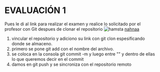 
# EVALUACIÓN 1
Pues le di al link para realizar el examen y realice lo solicitado por el profesor con Git despues de clonar el repositorio
![hamsta](https://images.habbotemplarios.com/2020/06/hamster.jpg)
[nahnaa](https://www.youtube.com/watch?v=gkTb9GP9lVI&ab_channel=JwHDify)
1. vincular el repositorio y adiciono su link con git clon espesificando donde se almaceno.
2. primero se pone git add con el nombre del archivo.
3. se coloca en la consola git commit -m y luego entre "" y dentro de ellas lo que queremos decir en el commit
4. damos en git push y se sincroniza con el repositorio remoto